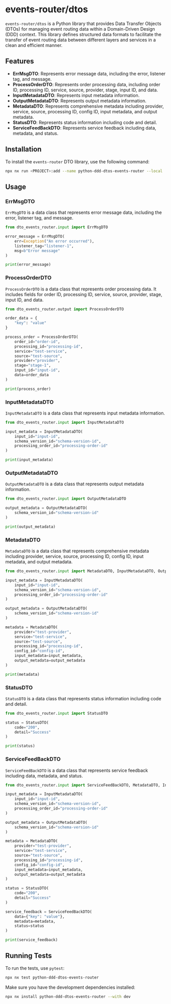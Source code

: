 # events-router/dtos

`events-router/dtos` is a Python library that provides Data Transfer Objects (DTOs) for managing event routing data within a Domain-Driven Design (DDD) context. This library defines structured data formats to facilitate the transfer of event routing data between different layers and services in a clean and efficient manner.

## Features

- **ErrMsgDTO**: Represents error message data, including the error, listener tag, and message.
- **ProcessOrderDTO**: Represents order processing data, including order ID, processing ID, service, source, provider, stage, input ID, and data.
- **InputMetadataDTO**: Represents input metadata information.
- **OutputMetadataDTO**: Represents output metadata information.
- **MetadataDTO**: Represents comprehensive metadata including provider, service, source, processing ID, config ID, input metadata, and output metadata.
- **StatusDTO**: Represents status information including code and detail.
- **ServiceFeedBackDTO**: Represents service feedback including data, metadata, and status.

## Installation

To install the `events-router` DTO library, use the following command:

```bash
npx nx run <PROJECT>:add --name python-ddd-dtos-events-router --local
```

## Usage

### ErrMsgDTO

`ErrMsgDTO` is a data class that represents error message data, including the error, listener tag, and message.

```python
from dto_events_router.input import ErrMsgDTO

error_message = ErrMsgDTO(
    err=Exception("An error occurred"),
    listener_tag="listener-1",
    msg=b"Error message"
)

print(error_message)
```

### ProcessOrderDTO

`ProcessOrderDTO` is a data class that represents order processing data. It includes fields for order ID, processing ID, service, source, provider, stage, input ID, and data.

```python
from dto_events_router.output import ProcessOrderDTO

order_data = {
    "key": "value"
}

process_order = ProcessOrderDTO(
    order_id="order-id",
    processing_id="processing-id",
    service="test-service",
    source="test-source",
    provider="provider",
    stage="stage-1",
    input_id="input-id",
    data=order_data
)

print(process_order)
```

### InputMetadataDTO

`InputMetadataDTO` is a data class that represents input metadata information.

```python
from dto_events_router.input import InputMetadataDTO

input_metadata = InputMetadataDTO(
    input_id="input-id",
    schema_version_id="schema-version-id",
    processing_order_id="processing-order-id"
)

print(input_metadata)
```

### OutputMetadataDTO

`OutputMetadataDTO` is a data class that represents output metadata information.

```python
from dto_events_router.input import OutputMetadataDTO

output_metadata = OutputMetadataDTO(
    schema_version_id="schema-version-id"
)

print(output_metadata)
```

### MetadataDTO

`MetadataDTO` is a data class that represents comprehensive metadata including provider, service, source, processing ID, config ID, input metadata, and output metadata.

```python
from dto_events_router.input import MetadataDTO, InputMetadataDTO, OutputMetadataDTO

input_metadata = InputMetadataDTO(
    input_id="input-id",
    schema_version_id="schema-version-id",
    processing_order_id="processing-order-id"
)

output_metadata = OutputMetadataDTO(
    schema_version_id="schema-version-id"
)

metadata = MetadataDTO(
    provider="test-provider",
    service="test-service",
    source="test-source",
    processing_id="processing-id",
    config_id="config-id",
    input_metadata=input_metadata,
    output_metadata=output_metadata
)

print(metadata)
```

### StatusDTO

`StatusDTO` is a data class that represents status information including code and detail.

```python
from dto_events_router.input import StatusDTO

status = StatusDTO(
    code="200",
    detail="Success"
)

print(status)
```

### ServiceFeedBackDTO

`ServiceFeedBackDTO` is a data class that represents service feedback including data, metadata, and status.

```python
from dto_events_router.input import ServiceFeedBackDTO, MetadataDTO, InputMetadataDTO, OutputMetadataDTO, StatusDTO

input_metadata = InputMetadataDTO(
    input_id="input-id",
    schema_version_id="schema-version-id",
    processing_order_id="processing-order-id"
)

output_metadata = OutputMetadataDTO(
    schema_version_id="schema-version-id"
)

metadata = MetadataDTO(
    provider="test-provider",
    service="test-service",
    source="test-source",
    processing_id="processing-id",
    config_id="config-id",
    input_metadata=input_metadata,
    output_metadata=output_metadata
)

status = StatusDTO(
    code="200",
    detail="Success"
)

service_feedback = ServiceFeedBackDTO(
    data={"key": "value"},
    metadata=metadata,
    status=status
)

print(service_feedback)
```

## Running Tests

To run the tests, use `pytest`:

```sh
npx nx test python-ddd-dtos-events-router
```

Make sure you have the development dependencies installed:

```sh
npx nx install python-ddd-dtos-events-router --with dev
```
